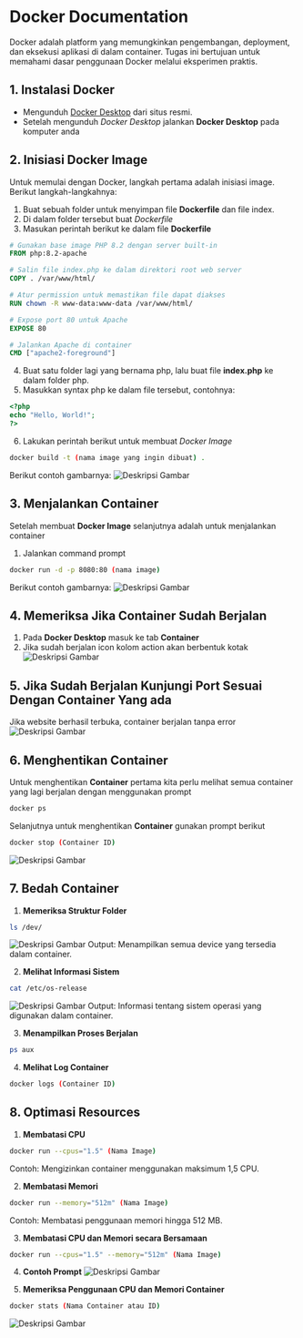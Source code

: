 # Docker Documentation
Docker adalah platform yang memungkinkan pengembangan, deployment, dan eksekusi aplikasi di dalam container. Tugas ini bertujuan untuk memahami dasar penggunaan Docker melalui eksperimen praktis.

## 1. Instalasi Docker
- Mengunduh [Docker Desktop](https://www.docker.com/products/docker-desktop/) dari situs resmi.
- Setelah mengunduh *Docker Desktop* jalankan **Docker Desktop** pada komputer anda

## 2. Inisiasi Docker Image
Untuk memulai dengan Docker, langkah pertama adalah inisiasi image. Berikut langkah-langkahnya:
1. Buat sebuah folder untuk menyimpan file **Dockerfile** dan file index.
2. Di dalam folder tersebut buat *Dockerfile*
3. Masukan perintah berikut ke dalam file **Dockerfile**
```dockerfile
# Gunakan base image PHP 8.2 dengan server built-in
FROM php:8.2-apache

# Salin file index.php ke dalam direktori root web server
COPY . /var/www/html/

# Atur permission untuk memastikan file dapat diakses
RUN chown -R www-data:www-data /var/www/html/

# Expose port 80 untuk Apache
EXPOSE 80

# Jalankan Apache di container
CMD ["apache2-foreground"]
```
4. Buat satu folder lagi yang bernama php, lalu buat file **index.php** ke dalam folder php.
5. Masukkan syntax php ke dalam file tersebut, contohnya:
```php
<?php
echo "Hello, World!";
?>
```
6. Lakukan perintah berikut untuk membuat *Docker Image*
```bash
docker build -t (nama image yang ingin dibuat) .
```
Berikut contoh gambarnya:
![Deskripsi Gambar](https://drive.google.com/uc?id=1jkGYsoyvSPQHLtcx-OKJ8eKHM6dCeDJk)

## 3. Menjalankan Container
Setelah membuat **Docker Image** selanjutnya adalah untuk menjalankan container
1. Jalankan command prompt
```bash
docker run -d -p 8080:80 (nama image)
```
Berikut contoh gambarnya:
![Deskripsi Gambar](https://drive.google.com/uc?id=1a6UNfJKE_uUtNyJA3p7cMGM2oPLRRUiV)

## 4. Memeriksa Jika Container Sudah Berjalan
1. Pada **Docker Desktop**  masuk ke tab **Container**
2. Jika sudah berjalan icon kolom action akan berbentuk kotak
![Deskripsi Gambar](https://drive.google.com/uc?id=16KOc0LzTQCY8wid7BFMEkKLwwtJfsKqU)

## 5. Jika Sudah Berjalan Kunjungi Port Sesuai Dengan Container Yang ada
Jika website berhasil terbuka, container berjalan tanpa error
![Deskripsi Gambar](https://drive.google.com/uc?id=1c8jiIFwTWtHr7fI012quc-YXO1Fw4ke3)

## 6. Menghentikan Container
Untuk menghentikan **Container** pertama kita perlu melihat semua container yang lagi berjalan dengan menggunakan prompt
```bash
docker ps
```
Selanjutnya untuk menghentikan **Container** gunakan prompt berikut
```bash
docker stop (Container ID)
```
![Deskripsi Gambar](https://drive.google.com/uc?id=1EyWQygTwMdSrHmljD9X_CxrileuJ0u3-)

## 7. Bedah Container
1. **Memeriksa Struktur Folder**
```bash
ls /dev/
```
![Deskripsi Gambar](https://drive.google.com/uc?id=1pel9xJ43npUql9rPoKWkWtjARO5D6PxY)
Output: Menampilkan semua device yang tersedia dalam container.

2. **Melihat Informasi Sistem**
```bash
cat /etc/os-release
```
![Deskripsi Gambar](https://drive.google.com/uc?id=1fRO891jCzmZiqXmiw7VhRhWfvUJcl7ON)
Output: Informasi tentang sistem operasi yang digunakan dalam container.

3. **Menampilkan Proses Berjalan**
```bash
ps aux
```

4. **Melihat Log Container**
```bash
docker logs (Container ID)
```

## 8. Optimasi Resources
1. **Membatasi CPU**
```bash
docker run --cpus="1.5" (Nama Image)
```
Contoh: Mengizinkan container menggunakan maksimum 1,5 CPU.

2. **Membatasi Memori**
```bash
docker run --memory="512m" (Nama Image)
```
Contoh: Membatasi penggunaan memori hingga 512 MB.

3. **Membatasi CPU dan Memori secara Bersamaan**
```bash
docker run --cpus="1.5" --memory="512m" (Nama Image)
```
4. **Contoh Prompt**
![Deskripsi Gambar](https://drive.google.com/uc?id=1oRBaHuEcXCdgyBSaO-nxgahODL0HSB9F)

5. **Memeriksa Penggunaan CPU dan Memori Container**
```bash
docker stats (Nama Container atau ID)
```
![Deskripsi Gambar](https://drive.google.com/uc?id=1VrD4eenR5Q7Ss9tdhwzVl-cAsiW2OBI4)